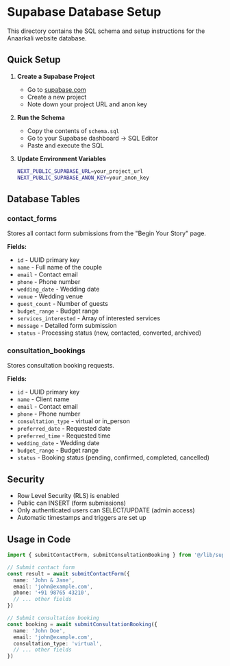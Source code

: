 # Supabase Database Setup

This directory contains the SQL schema and setup instructions for the Anaarkali website database.

## Quick Setup

1. **Create a Supabase Project**
   - Go to [supabase.com](https://supabase.com)
   - Create a new project
   - Note down your project URL and anon key

2. **Run the Schema**
   - Copy the contents of `schema.sql`
   - Go to your Supabase dashboard → SQL Editor
   - Paste and execute the SQL

3. **Update Environment Variables**
   ```bash
   NEXT_PUBLIC_SUPABASE_URL=your_project_url
   NEXT_PUBLIC_SUPABASE_ANON_KEY=your_anon_key
   ```

## Database Tables

### contact_forms
Stores all contact form submissions from the "Begin Your Story" page.

**Fields:**
- `id` - UUID primary key
- `name` - Full name of the couple
- `email` - Contact email
- `phone` - Phone number
- `wedding_date` - Wedding date
- `venue` - Wedding venue
- `guest_count` - Number of guests
- `budget_range` - Budget range
- `services_interested` - Array of interested services
- `message` - Detailed form submission
- `status` - Processing status (new, contacted, converted, archived)

### consultation_bookings
Stores consultation booking requests.

**Fields:**
- `id` - UUID primary key
- `name` - Client name
- `email` - Contact email
- `phone` - Phone number
- `consultation_type` - virtual or in_person
- `preferred_date` - Requested date
- `preferred_time` - Requested time
- `wedding_date` - Wedding date
- `budget_range` - Budget range
- `status` - Booking status (pending, confirmed, completed, cancelled)

## Security

- Row Level Security (RLS) is enabled
- Public can INSERT (form submissions)
- Only authenticated users can SELECT/UPDATE (admin access)
- Automatic timestamps and triggers are set up

## Usage in Code

```typescript
import { submitContactForm, submitConsultationBooking } from '@/lib/supabase'

// Submit contact form
const result = await submitContactForm({
  name: 'John & Jane',
  email: 'john@example.com',
  phone: '+91 98765 43210',
  // ... other fields
})

// Submit consultation booking
const booking = await submitConsultationBooking({
  name: 'John Doe',
  email: 'john@example.com',
  consultation_type: 'virtual',
  // ... other fields
})
```
